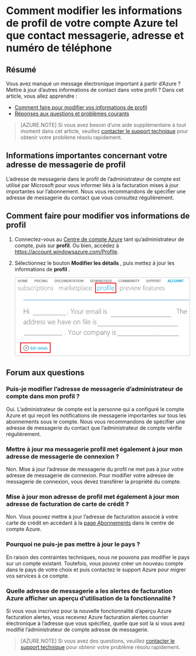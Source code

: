<properties
    pageTitle="Comment modifier les informations de profil de votre compte Azure | Microsoft Azure"
    description="Décrit comment modifier le profil de votre compte Azure et fournit des réponses courantes questions telles que pourquoi ne peut pas modifier le pays dans le centre de compte Azure"
    services=""
    documentationCenter=""
    authors="genlin"
    manager="mbaldwin"
    editor=""
    tags="billing"
    />

<tags
    ms.service="billing"
    ms.workload="na"
    ms.tgt_pltfrm="na"
    ms.devlang="na"
    ms.topic="article"
    ms.date="08/17/2016"
    ms.author="genli"/>

# <a name="how-to-change-profile-information-of-your-azure-account-such-as-contact-email-address-and-phone-number"></a>Comment modifier les informations de profil de votre compte Azure tel que contact messagerie, adresse et numéro de téléphone

## <a name="summary"></a>Résumé

Vous avez manqué un message électronique important à partir d’Azure ? Mettre à jour d’autres informations de contact dans votre profil ? Dans cet article, vous allez apprendre :

-   [Comment faire pour modifier vos informations de profil](#how-to-change-your-profile-information)
-   [Réponses aux questions et problèmes courants](#frequently-asked-questions)

> [AZURE.NOTE] Si vous avez besoin d’une aide supplémentaire à tout moment dans cet article, veuillez [contacter le support technique](https://portal.azure.com/?#blade/Microsoft_Azure_Support/HelpAndSupportBlade) pour obtenir votre problème résolu rapidement.

## <a name="important-information-about-your-profile-email-address"></a>Informations importantes concernant votre adresse de messagerie de profil

L’adresse de messagerie dans le profil de l’administrateur de compte est utilisé par Microsoft pour vous informer liés à la facturation mises à jour importantes sur l’abonnement. Nous vous recommandons de spécifier une adresse de messagerie du contact que vous consultez régulièrement.

## <a name="how-to-change-your-profile-information"></a>Comment faire pour modifier vos informations de profil

1.  Connectez-vous au [Centre de compte Azure](https://account.windowsazure.com/) tant qu’administrateur de compte, puis sur **profil**. Ou bien, accédez à https://account.windowsazure.com/Profile.

2.  Sélectionnez le bouton **Modifier les détails** , puis mettez à jour les informations de **profil** .

    ![profil](./media/billing-how-to-change-azure-account-profile/profile.png)

## <a name="frequently-asked-questions"></a>Forum aux questions

### <a name="can-i-change-the-account-administrator-email-address-in-my-profile"></a>Puis-je modifier l’adresse de messagerie d’administrateur de compte dans mon profil ?

Oui. L’administrateur de compte est la personne qui a configuré le compte Azure et qui reçoit les notifications de messagerie importantes sur tous les abonnements sous le compte. Nous vous recommandons de spécifier une adresse de messagerie du contact que l’administrateur de compte vérifie régulièrement.

### <a name="does-updating-my-profile-email-also-update-my-login-email-address"></a>Mettre à jour ma messagerie profil met également à jour mon adresse de messagerie de connexion ?

Non. Mise à jour l’adresse de messagerie du profil ne met pas à jour votre adresse de messagerie de connexion. Pour modifier votre adresse de messagerie de connexion, vous devez transférer la propriété du compte.

### <a name="does-updating-my-profile-address-also-update-my-credit-card-billing-address"></a>Mise à jour mon adresse de profil met également à jour mon adresse de facturation de carte de crédit ?

Non. Vous pouvez mettre à jour l’adresse de facturation associé à votre carte de crédit en accédant à la [page Abonnements](https://account.windowsazure.com/subscriptions) dans le centre de compte Azure.

### <a name="why-cant-i-update-the-country"></a>Pourquoi ne puis-je pas mettre à jour le pays ?

En raison des contraintes techniques, nous ne pouvons pas modifier le pays sur un compte existant. Toutefois, vous pouvez créer un nouveau compte dans le pays de votre choix et puis contactez le support Azure pour migrer vos services à ce compte.

### <a name="what-email-address-does-the-azure-billing-alerts-preview-feature-use"></a>Quelle adresse de messagerie a les alertes de facturation Azure afficher un aperçu d’utilisation de la fonctionnalité ?

Si vous vous inscrivez pour la nouvelle fonctionnalité d’aperçu Azure facturation alertes, vous recevrez Azure facturation alertes courrier électronique à l’adresse que vous spécifiez, quelle que soit la si vous avez modifié l’administrateur de compte adresse de messagerie.

> [AZURE.NOTE] Si vous avez des questions, veuillez [contacter le support technique](https://portal.azure.com/?#blade/Microsoft_Azure_Support/HelpAndSupportBlade) pour obtenir votre problème résolu rapidement.
